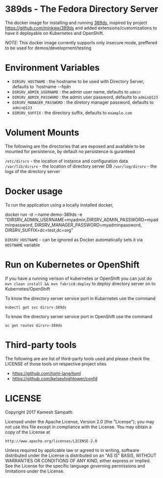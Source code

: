 # 389ds - The Fedora Directory Server

The docker image for installing and running [389ds](http://directory.fedoraproject.org/), inspired by project https://github.com/minkwe/389ds and added extensions/customizations to have it deployable on Kubernetes and OpenShift.


_NOTE_: This docker image currently supports only insecure mode, preffered to be used for demos/development/testing

# Environment Variables

* `DIRSRV_HOSTNAME` : the hostname to be used with Directory Server, defaults to `hostname --fqdn
* `DIRSRV_ADMIN_USERNAME` : the admin user name, defaults to `admin`
* `DIRSRV_ADMIN_PASSWORD` : the admin user password, defaults to `admin@123`
* `DIRSRV_MANAGER_PASSWORD` : the diretory manager password, defaults to `admin@123`
* `DIRSRV_SUFFIX` : the directory suffix, defaults to `example.com`

# Volument Mounts

The following are the directories that are exposed and available to be mounted for persistence, by default no persistence is guranteed

`/etc/dirsrv` - the location of instance and configuration data
`/var/lib/dirsrv` - the location of directory server DB
`/var/log/dirsrv` -  the logs of the directory server

# Docker usage

To run the application using a locally installed docker, 

docker run -d --name demo-389ds -e "DIRSRV_ADMIN_USERNAME=myadmin,DIRSRV_ADMIN_PASSWORD=myadminpassword, DIRSRV_MANAGER_PASSWORD=myadminpassword, DIRSRV_SUFFIX=dc=test,dc=org"

`DIRSRV_HOSTNAME` - can be ignored as Docker automatically sets it via `HOSTNAME` variable

# Run on Kubernetes or OpenShift

If you have a running verison of kubernetes or OpenShift you can just do `mvn clean install && mvn fabric8:deploy` to deploy
directory server on to Kubernetes/OpenShift 

To know the directory server service port in Kubernetes use the command 

`kubectl get svc dirsrv-389ds`

To know the directory server service port in OpenShift use the command 

`oc get routes dirsrv-389ds`

# Third-party tools 

The following are are list of third-party tools used and please check the LICENSE of those tools on respective project sites

* https://github.com/toml-lang/toml
* https://github.com/kelseyhightower/confd

# LICENSE

Copyright 2017 Kamesh Sampath

Licensed under the Apache License, Version 2.0 (the "License");
you may not use this file except in compliance with the License.
You may obtain a copy of the License at

    http://www.apache.org/licenses/LICENSE-2.0

Unless required by applicable law or agreed to in writing, software
distributed under the License is distributed on an "AS IS" BASIS,
WITHOUT WARRANTIES OR CONDITIONS OF ANY KIND, either express or implied.
See the License for the specific language governing permissions and
limitations under the License.